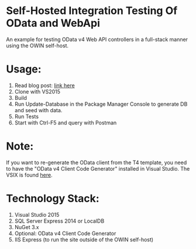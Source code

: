 # Self-Hosted Integration Testing Of OData and WebApi
An example for testing OData v4 Web API controllers in a full-stack manner using the OWIN self-host.

Usage:
======

1. Read blog post: [link here](http://intellitect.com/self-hosted-integration-testing-of-odata-and-webapi/)
2. Clone with VS2015
3. Build
4. Run Update-Database in the Package Manager Console to generate DB and seed with data.
5. Run Tests
6. Start with Ctrl-F5 and query with Postman

Note:
=====

If you want to re-generate the OData client from the T4 template, you need to have the "OData v4 Client Code Generator" 
installed in Visual Studio.  The VSIX is found [here](https://visualstudiogallery.msdn.microsoft.com/9b786c0e-79d1-4a50-89a5-125e57475937).

Technology Stack:
=================

1. Visual Studio 2015
2. SQL Server Express 2014 or LocalDB
3. NuGet 3.x
4. Optional: OData v4 Client Code Generator
5. IIS Express (to run the site outside of the OWIN self-host)
